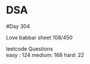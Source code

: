 # DSA

#Day 304

Love babbar sheet
    108/450
    
leetcode Questions   
easy : 124
medium: 168
hard: 22


 